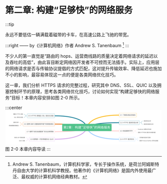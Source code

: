 # 第二章: 构建“足够快”的网络服务

:::tip <a/>

永远不要低估一辆满载着磁带的卡车，在高速公路上飞驰的带宽。

:::right
—— by《计算机网络》作者 Andrew S. Tanenbaum [^1]
:::

不少人的第一直觉是“路由的 hops、运营商线路的质量决定着网络请求的延迟以及吞吐的高低”，由此盲目断定网络因开发者不可控而无法插手。实际上，应用层的网络请求是否与传输协议提倡的方式匹配，这对提升传输效率、降低延迟也施加不小的影响，最容易体现这一点的便是各类网络优化技巧。

这一章，我们分析 HTTPS 请求的完整过程，研究其中 DNS、SSL、QUIC 以及拥塞控制环节的原理，思考各类网络优化技巧，讨论如何实现“构建足够快的网络服务”目标！本章内容安排如图 2-0 所示。

:::center
  ![](../assets/http-summary.png)<br/>
  图 2-0 本章内容导读
:::

[^1]: Andrew S. Tanenbaum，计算机科学家，专长于操作系统，是荷兰阿姆斯特丹自由大学的计算机科学教授。他著作的《计算机网络》是国内外使用最广泛、最权威的计算机网络经典教材。